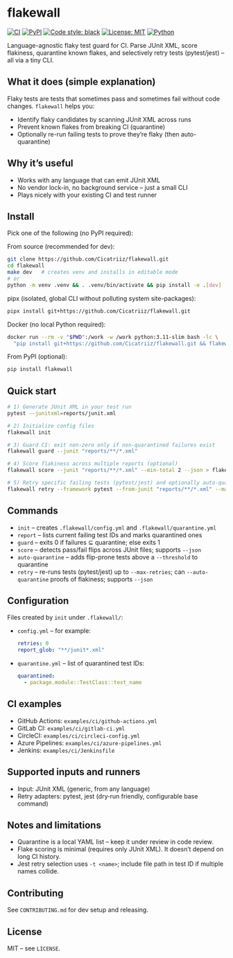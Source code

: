 # flakewall

[![CI](https://github.com/Cicatriiz/flakewall/actions/workflows/ci.yml/badge.svg)](https://github.com/Cicatriiz/flakewall/actions/workflows/ci.yml)
[![PyPI](https://img.shields.io/pypi/v/flakewall.svg)](https://pypi.org/project/flakewall/)
[![Code style: black](https://img.shields.io/badge/code%20style-black-000000.svg)](https://github.com/psf/black)
[![License: MIT](https://img.shields.io/badge/License-MIT-yellow.svg)](LICENSE)
[![Python](https://img.shields.io/badge/python-3.9%2B-blue.svg)](pyproject.toml)

Language-agnostic flaky test guard for CI. Parse JUnit XML, score flakiness, quarantine known flakes, and selectively retry tests (pytest/jest) – all via a tiny CLI.

## What it does (simple explanation)
Flaky tests are tests that sometimes pass and sometimes fail without code changes. `flakewall` helps you:
- Identify flaky candidates by scanning JUnit XML across runs
- Prevent known flakes from breaking CI (quarantine)
- Optionally re-run failing tests to prove they’re flaky (then auto-quarantine)

## Why it’s useful
- Works with any language that can emit JUnit XML
- No vendor lock-in, no background service – just a small CLI
- Plays nicely with your existing CI and test runner

## Install
Pick one of the following (no PyPI required):

From source (recommended for dev):
```bash
git clone https://github.com/Cicatriiz/flakewall.git
cd flakewall
make dev   # creates venv and installs in editable mode
# or
python -m venv .venv && . .venv/bin/activate && pip install -e .[dev]
```

pipx (isolated, global CLI without polluting system site-packages):
```bash
pipx install git+https://github.com/Cicatriiz/flakewall.git
```

Docker (no local Python required):
```bash
docker run --rm -v "$PWD":/work -w /work python:3.11-slim bash -lc \
  "pip install git+https://github.com/Cicatriiz/flakewall.git && flakewall --help"
```

From PyPI (optional):
```bash
pip install flakewall
```

## Quick start
```bash
# 1) Generate JUnit XML in your test run
pytest --junitxml=reports/junit.xml

# 2) Initialize config files
flakewall init

# 3) Guard CI: exit non‑zero only if non‑quarantined failures exist
flakewall guard --junit "reports/**/*.xml"

# 4) Score flakiness across multiple reports (optional)
flakewall score --junit "reports/**/*.xml" --min-total 2 --json > flakewall_score.json

# 5) Retry specific failing tests (pytest/jest) and optionally auto‑quarantine
flakewall retry --framework pytest --from-junit "reports/**/*.xml" --max-retries 1 --auto-quarantine
```

## Commands
- `init` – creates `.flakewall/config.yml` and `.flakewall/quarantine.yml`
- `report` – lists current failing test IDs and marks quarantined ones
- `guard` – exits 0 if failures ⊆ quarantine; else exits 1
- `score` – detects pass/fail flips across JUnit files; supports `--json`
- `auto-quarantine` – adds flip-prone tests above a `--threshold` to quarantine
- `retry` – re-runs tests (pytest/jest) up to `--max-retries`; can `--auto-quarantine` proofs of flakiness; supports `--json`

## Configuration
Files created by `init` under `.flakewall/`:
- `config.yml` – for example:
  ```yaml
  retries: 0
  report_glob: "**/junit*.xml"
  ```
- `quarantine.yml` – list of quarantined test IDs:
  ```yaml
  quarantined:
    - package.module::TestClass::test_name
  ```

## CI examples
- GitHub Actions: `examples/ci/github-actions.yml`
- GitLab CI: `examples/ci/gitlab-ci.yml`
- CircleCI: `examples/ci/circleci-config.yml`
- Azure Pipelines: `examples/ci/azure-pipelines.yml`
- Jenkins: `examples/ci/Jenkinsfile`

## Supported inputs and runners
- Input: JUnit XML (generic, from any language)
- Retry adapters: pytest, jest (dry‑run friendly, configurable base command)

## Notes and limitations
- Quarantine is a local YAML list – keep it under review in code review.
- Flake scoring is minimal (requires only JUnit XML). It doesn’t depend on long CI history.
- Jest retry selection uses `-t <name>`; include file path in test ID if multiple names collide.

## Contributing
See `CONTRIBUTING.md` for dev setup and releasing.

## License
MIT – see `LICENSE`.
